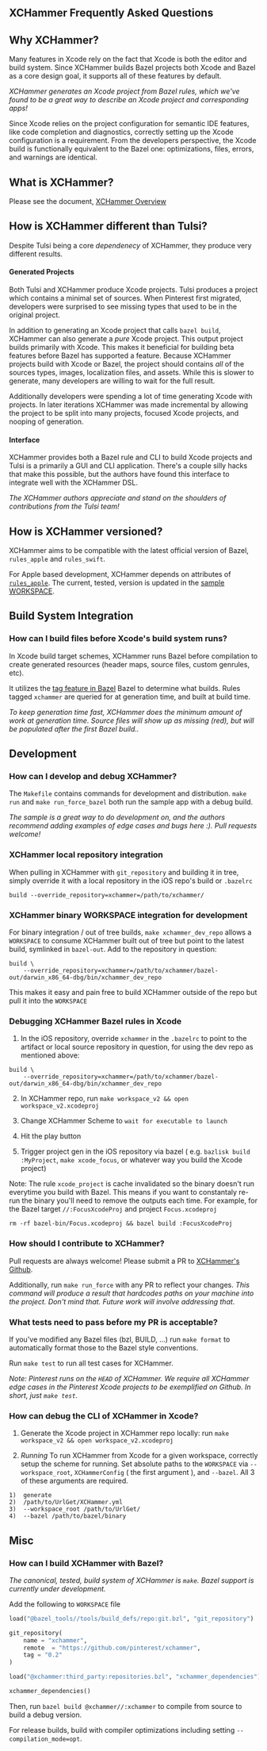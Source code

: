 ## XCHammer Frequently Asked Questions

## Why XCHammer?

Many features in Xcode rely on the fact that Xcode is both the editor and build
system. Since XCHammer builds Bazel projects both Xcode and Bazel as a core
design goal, it supports all of these features by default.

_XCHammer generates an Xcode project from Bazel rules, which we've found to be a
great way to describe an Xcode project and corresponding apps!_

Since Xcode relies on the project configuration for semantic IDE features, like
code completion and diagnostics, correctly setting up the Xcode configuration is
a requirement. From the developers perspective, the Xcode build is functionally
equivalent to the Bazel one: optimizations, files, errors, and warnings are
identical.

## What is XCHammer?

Please see the document, [XCHammer Overview](XCHammerOverview.md)

## How is XCHammer different than Tulsi?

Despite Tulsi being a core _dependenecy_ of XCHammer, they produce very
different results.

#### Generated Projects

Both Tulsi and XCHammer produce Xcode projects. Tulsi produces a project which
contains a minimal set of sources. When Pinterest first migrated, developers
were surprised to see missing types that used to be in the original project.

In addition to generating an Xcode project that calls `bazel build`, XCHammer
can also generate a _pure_ Xcode project. This output project builds primarily
with Xcode. This makes it beneficial for building beta features before Bazel has
supported a feature. Because XCHammer projects build with Xcode or Bazel, the
project should contains _all_ of the sources types, images, localization files,
and assets.  While this is slower to generate, many developers are willing to
wait for the full result.

Additionally developers were spending a lot of time generating Xcode with
projects. In later iterations XCHammer was made incremental by allowing the
project to be split into many projects, focused Xcode projects, and nooping of
generation.

#### Interface

XCHammer provides both a Bazel rule and CLI to build Xcode projects and Tulsi is a
primarily a GUI and CLI application. There's a couple silly hacks that make this
possible, but the authors have found this interface to integrate well with the
XCHammer DSL.

_The XCHammer authors appreciate and stand on the shoulders of contributions from
the Tulsi team!_

## How is XCHammer versioned?

XCHammer aims to be compatible with the latest official version of Bazel,
`rules_apple` and `rules_swift`.

For Apple based development, XCHammer depends on attributes of
[`rules_apple`](https://github.com/bazelbuild/rules_apple). The current, tested,
version is updated in the [sample
WORKSPACE](https://github.com/pinterest/xchammer/blob/master/sample/UrlGet/WORKSPACE).

## Build System Integration

### How can I build files before Xcode's build system runs?

In Xcode build target schemes, XCHammer runs Bazel before compilation to create
generated resources (header maps, source files, custom genrules, etc).

It utilizes the [tag feature in
Bazel](https://docs.bazel.build/versions/master/be/common-definitions.html#common.tags)
Bazel to determine what builds. Rules tagged `xchammer` are queried for at
generation time, and built at build time.

_To keep generation time fast, XCHammer does the minimum amount of work at
generation time. Source files will show up as missing (red), but will be
populated after the first Bazel build.._

## Development

### How can I develop and debug XCHammer?

The `Makefile` contains commands for development and distribution. `make run` and
`make run_force_bazel` both run the sample app with a debug build.

*The sample is a great way to do development on, and the authors recommend
adding examples of edge cases and bugs here :). Pull requests welcome!*


### XCHammer local repository integration

When pulling in XCHammer with `git_repository` and building it in tree, simply
override it with a local repository in the iOS repo's build or `.bazelrc`

```
build --override_repository=xchammer=/path/to/xchammer/
```

### XCHammer binary WORKSPACE integration for development

For binary integration / out of tree builds, `make xchammer_dev_repo` allows a
`WORKSPACE` to consume XCHammer built out of tree but point to the latest build,
symlinked in `bazel-out`. Add to the repository in question:
```
build \
    --override_repository=xchammer=/path/to/xchammer/bazel-out/darwin_x86_64-dbg/bin/xchammer_dev_repo
```

This makes it easy and pain free to build XCHammer outside of the repo but pull
it into the `WORKSPACE`

### Debugging XCHammer Bazel rules in Xcode

1. In the iOS repository, override `xchammer` in the `.bazelrc` to point to the
artifact or local source repository in question, for using the dev repo as
mentioned above:
```
build \
    --override_repository=xchammer=/path/to/xchammer/bazel-out/darwin_x86_64-dbg/bin/xchammer_dev_repo
```

2. In XCHammer repo, run `make workspace_v2 && open workspace_v2.xcodeproj`

3. Change XCHammer Scheme to `wait for executable to launch`

4. Hit the play button

5. Trigger project gen in the iOS repository via bazel ( e.g. `bazlisk build
:MyProject`, `make xcode_focus`, or whatever way you build the Xcode project) 

Note: The rule `xcode_project` is cache invalidated so the binary doesn't run
everytime you build with Bazel. This means if you want to constantaly re-run the
binary you'll need to remove the outputs each time. For example, for the Bazel
target `//:FocusXcodeProj` and project `Focus.xcodeproj`
```
rm -rf bazel-bin/Focus.xcodeproj && bazel build :FocusXcodeProj
```

### How should I contribute to XCHammer?

Pull requests are always welcome! Please submit a PR to [XCHammer's Github](https://github.com/pinterest/xchammer).

Additionally, run `make run_force` with any PR to reflect your changes. _This
command will produce a result that hardcodes paths on your machine into the
project. Don't mind that. Future work will involve addressing that_.

### What tests need to pass before my PR is acceptable?

If you've modified any Bazel files (bzl, BUILD, ...) run `make format` to automatically format those to the Bazel style conventions.

Run `make test` to run all test cases for XCHammer.

_Note: Pinterest runs on the `HEAD` of XCHammer. We require all XCHammer edge
cases in the Pinterest Xcode projects to be exemplified on Github. In short,
just `make test`._

### How can debug the CLI of XCHammer in Xcode?

1. Generate the Xcode project in XCHammer repo locally: run `make workspace_v2 && open workspace_v2.xcodeproj`

2. *Running*
To run XCHammer from Xcode for a given workspace, correctly setup the scheme for
running. Set absolute paths to the `WORKSPACE` via `--workspace_root`,
`XCHammerConfig` ( the first argument ), and `--bazel`. All 3 of these arguments
are required.

```
1)  generate 
2)  /path/to/UrlGet/XCHammer.yml 
3)  --workspace_root /path/to/UrlGet/
4)  --bazel /path/to/bazel/binary
```


## Misc

### How can I build XCHammer with Bazel?

_The canonical, tested, build system of XCHammer is `make`. Bazel support is
currently under development._

Add the following to `WORKSPACE` file
```python
load("@bazel_tools//tools/build_defs/repo:git.bzl", "git_repository")

git_repository(
    name = "xchammer",
    remote  = "https://github.com/pinterest/xchammer",
    tag = "0.2"
)

load("@xchammer:third_party:repositories.bzl", "xchammer_dependencies")

xchammer_dependencies()
```

Then, run `bazel build @xchammer//:xchammer` to compile from source to build a
debug version.

For release builds, build with compiler optimizations including setting
`--compilation_mode=opt`.
